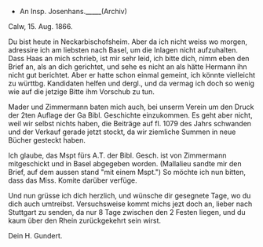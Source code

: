 + An Insp. Josenhans._____(Archiv)

 Calw, 15. Aug. 1866.

Du bist heute in Neckarbischofsheim. Aber da ich nicht weiss wo morgen, adressire ich am liebsten nach Basel, um die Inlagen nicht aufzuhalten. 
Dass Haas an mich schrieb, ist mir sehr leid, ich bitte dich, nimm eben den Brief an, als an dich gerichtet, und sehe es nicht an als hätte Hermann ihn nicht gut berichtet. Aber er hatte schon einmal gemeint, ich könnte vielleicht zu württbg. Kandidaten helfen und dergl., und da vermag ich doch so wenig wie auf die jetzige Bitte ihm Vorschub zu tun.

Mader und Zimmermann baten mich auch, bei unserm Verein um den Druck der 2ten Auflage der Ga Bibl. Geschichte einzukommen. Es geht aber nicht, weil wir selbst nichts haben, die Beiträge auf fl. 1079 des Jahrs schwanden und der Verkauf gerade jetzt stockt, da wir ziemliche Summen in neue Bücher gesteckt haben.

Ich glaube, das Mspt fürs A.T. der Bibl. Gesch. ist von Zimmermann mitgeschickt und in Basel abgegeben worden. (Mallalieu sandte mir den Brief, auf dem aussen stand "mit einem Mspt.") So möchte ich nun bitten, dass das Miss. Komite darüber verfüge.

Und nun grüsse ich dich herzlich, und wünsche dir gesegnete Tage, wo du dich auch umtreibst. Versuchsweise kommt michs jezt doch an, lieber nach Stuttgart zu senden, da nur 8 Tage zwischen den 2 Festen liegen, und du kaum über den Rhein zurückgekehrt sein wirst.

 Dein H. Gundert.
